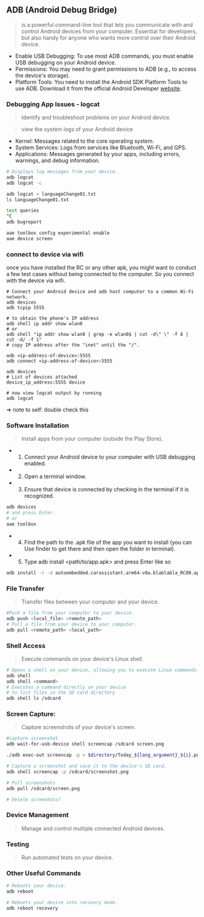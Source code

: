
## ADB (Android Debug Bridge) 

> is a powerful command-line tool that lets you communicate with and control Android devices from your computer. 
> Essential for developers, but also handy for anyone who wants more control over their Android device.

* Enable USB Debugging: To use most ADB commands, you must enable USB debugging on your Android device.
* Permissions: You may need to grant permissions to ADB (e.g., to access the device's storage).
* Platform Tools: You need to install the Android SDK Platform Tools to use ADB. Download it from the official Android Developer [website]().

### Debugging App Issues - logcat
> Identify and troubleshoot problems on your Android device.

> view the system logs of your Android device
* Kernel: Messages related to the core operating system.
* System Services: Logs from services like Bluetooth, Wi-Fi, and GPS.
* Applications: Messages generated by your apps, including errors, warnings, and debug information.

```bash
# Displays log messages from your device.
adb logcat
adb logcat -c

adb logcat > languageChange01.txt
ls languageChange01.txt

test queries
^C
adb bugreport
```

```bash
aae toolbox config experimental enable
aae device screen
```

### connect to device via wifi

once you have installed the RC or any other apk, you might want to conduct a few test cases without being connected to the computer. 
So you connect with the device via wifi. 

```
# Connect your Android device and adb host computer to a common Wi-Fi network.
adb devices
adb tcpip 5555

# to obtain the phone's IP address
adb shell ip addr show wlan0
# or
adb shell "ip addr show wlan0 | grep -e wlan0$ | cut -d\" \" -f 6 | cut -d/ -f 1" 
# copy IP address after the "inet" until the "/".

adb <ip-address-of-device>:5555
adb connect <ip-address-of-device>:5555

adb devices
# List of devices attached
device_ip_address:5555 device

# now view logcat output by running
adb logcat
```

=> note to self: double check this

### Software Installation
> Install apps from your computer (outside the Play Store).

* 1. Connect your Android device to your computer with USB debugging enabled.
* 2. Open a terminal window.
* 3. Ensure that device is connected by checking in the terminal if it is recognized.

```bash
adb devices
# and press Enter.
# or 
aae toolbox
```

* 4. Find the path to the .apk file of the app you want to install (you can Use finder to get there and then open the folder in terminal).
* 5. Type adb install <path/to/app.apk> and press Enter like so

```bash
adb install -r -d autoembedded.carassistant.arm64-v8a.blablabla_RC00.apk
```

### File Transfer
> Transfer files between your computer and your device.

```bash
#Push a file from your computer to your device.
adb push <local_file> <remote_path>
# Pull a file from your device to your computer.
adb pull <remote_path> <local_path>
```

### Shell Access
> Execute commands on your device's Linux shell.

```bash
# Opens a shell on your device, allowing you to execute Linux commands.
adb shell
adb shell <command>
# Executes a command directly on your device 
# to list files in the SD card directory
adb shell ls /sdcard 
```
### Screen Capture:
> Capture screenshots of your device's screen.

```bash
#capture screenshot
adb wait-for-usb-device shell screencap /sdcard screen.png

./adb exec-out screencap -p > $directory/Today_${lang_argument}_${i}.png 

# Capture a screenshot and save it to the device's SD card.
adb shell screencap -p /sdcard/screenshot.png 

# Pull screenshots
adb pull /sdcard/screen.png

# Delete screenhots?

```

### Device Management
> Manage and control multiple connected Android devices.

### Testing
> Run automated tests on your device.

### Other Useful Commands

```bash
# Reboots your device.
adb reboot 

# Reboots your device into recovery mode.
adb reboot recovery
```
